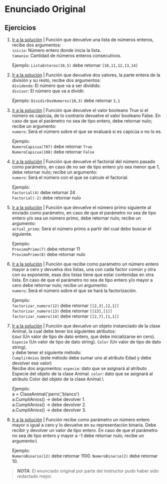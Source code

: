 # Enunciado Original

## Ejercicios

1. [Ir a la solución](sol/ejercicio_1.py) | Función que devuelve
    una lista de números enteros, recibe dos argumentos:\
    `inicio`: Número entero donde inicia la lista.\
    `tamanio`: Cantidad de números enteros consecutivos.

    Ejemplo: `ListaEnteros(10,5)` debe retornar `[10,11,12,13,14]`

2. [Ir a la solución](sol/ejercicio_2.py) | Función que devuelve
  dos valores, la parte entera de la división y su resto,
  recibe dos argumentos:\
  `dividendo`: El número que va a ser dividido.\
  `divisor`: El número que va a dividir.

    Ejemplo: `DividirDosNumeros(10,3)` debe retornar `3,1`

3. [Ir a la solución](sol/ejercicio_3.py) | Función que devuelve
  el valor booleano True si el número es capicúa, de lo contrario
  devuelve el valor booleano False. En caso de que el parámetro no
  sea de tipo entero, debe retornar nulo; recibe un argumento:\
  `numero`: Será el número sobre el que se evaluará si es capicúa o no lo es.

    Ejemplo:\
    `NumeroCapicua(787)` debe retornar `True`\
    `NumeroCapicua(108)` debe retornar `False`

4. [Ir a la solución](sol/ejercicio_4.py) | Función que devuelve
  el factorial del número pasado como parámetro, en caso de no
  ser de tipo entero y/o sea menor que 1, debe retornar nulo;
  recibe un argumento:\
  `numero`: Será el número con el que se calcule el factorial.

    Ejemplo:\
    `Factorial(4)` debe retornar 24\
    `Factorial(-2)` debe retornar nulo

5. [Ir a la solución](sol/ejercicio_5.py) | Función que devuelve el
  número primo siguiente al enviado como parámetro, en caso de que
  el parámetro no sea de tipo entero y/o sea un número primo, debe
  retornar nulo; recibe un argumento:\
  `actual_primo`: Será el número primo a partir del cual debo buscar el siguiente.

    Ejemplo:\
    `ProximoPrimo(7)` debe retornar 11\
    `ProximoPrimo(8)` debe retornar nulo

6. [Ir a la solución](sol/ejercicio_6.py) | Función que recibe como
  parámetro un número entero mayor a cero y devuelva dos listas, una
  con cada factor común y otra con su exponente, esas dos listas tiene que estar
  contenidas en otra lista. En caso de que el parámetro no sea de tipo entero
  y/o mayor a cero debe retornar nulo; recibe un argumento:\
  `numero`: Será el número sobre el que se hará la factorización.

    Ejemplo:\
    `factorizar_numero(12)` debe retornar `[[2,3],[2,1]]`\
    `factorizar_numero(13)` debe retornar `[[13],[1]]`\
    `factorizar_numero(14)` debe retornar `[[2,7],[1,1]]`

7. [Ir a la solución](sol/ejercicio_7.py) | Función que devuelve un objeto
  instanciado de la clase Animal, la cual debe tener los siguientes atributos:\
  `Edad` (Un valor de tipo de dato entero, que debe inicializarse en cero).
  `Especie` (Un valor de tipo de dato string).
  `Color` (Un valor de tipo de dato string).\
  y debe tener el siguiente método:\
  `CumplirAnios` (este método debe sumar uno al atributo Edad y debe devolver ese valor)\
  Recibe dos argumentos:
  `especie`: dato que se asignará al atributo Especie del objeto de la clase Animal.
  `color`: dato que se asignará al atributo Color del objeto de la clase Animal.\

    Ejemplo:\
    a = ClaseAnimal('perro','blanco')\
    a.CumpliAnios() -> debe devolver 1.\
    a.CumpliAnios() -> debe devolver 2.\
    a.CumpliAnios() -> debe devolver 3.

8. [Ir a la solución](sol/ejercicio_8.py) | Función recibe como parámetro un
  número entero mayor o igual a cero y lo devuelve en su representación binaria.
  Debe recibir y devolver un valor de tipo entero. En caso de que el parámetro no
  sea de tipo entero y mayor a -1 debe retornar nulo; recibe un
  argumento:\

    Ejemplo:\
    `NumeroBinario(12)` debe retornar 1100. 
    `NumeroBinario(2)` debe retornar 10. 

> __*NOTA*__: El enunciado original por parte del instructor pudo haber sido redactado
> mejor.